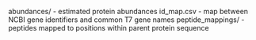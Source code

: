 abundances/ - estimated protein abundances
id_map.csv - map between NCBI gene identifiers and common T7 gene names
peptide_mappings/ - peptides mapped to positions within parent protein sequence
